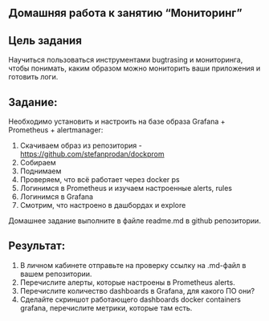## Домашняя работа к занятию “Мониторинг”
## **Цель задания**

Научиться пользоваться инструментами bugtrasing и мониторинга, чтобы понимать, каким образом можно мониторить ваши приложения и готовить логи.

## **Задание**:

Необходимо установить и настроить на базе образа Grafana + Prometheus + alertmanager:
1. Скачиваем образ из репозитория - https://github.com/stefanprodan/dockprom
2. Собираем
3. Поднимаем
4. Проверяем, что всё работает через docker ps
5. Логинимся в Prometheus и изучаем настроенные alerts, rules
6. Логинимся в Grafana
7. Смотрим, что настроено в дашбордах и explore

Домашнее задание выполните в файле readme.md в github репозитории.

## **Результат**:

1.	В личном кабинете отправьте на проверку ссылку на .md-файл в вашем репозитории.
2.	Перечислите алерты, которые настроены в Prometheus alerts.
3.	Перечислите количество dashboards в Grafana, для какого ПО они?
4.	Сделайте скриншот работающего dashboards docker containers grafana, перечислите метрики, которые там есть.

